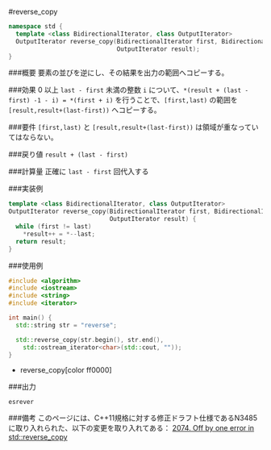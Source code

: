 #reverse_copy

```cpp
namespace std {
  template <class BidirectionalIterator, class OutputIterator>
  OutputIterator reverse_copy(BidirectionalIterator first, BidirectionalIterator last,
                              OutputIterator result);
}
```

###概要
要素の並びを逆にし、その結果を出力の範囲へコピーする。


###効果
0 以上 `last - first` 未満の整数 `i` について、`*(result + (last - first) -1 - i) = *(first + i)` を行うことで、`[first,last)` の範囲を `[result,result+(last-first))` へコピーする。


###要件
`[first,last)` と `[result,result+(last-first))` は領域が重なっていてはならない。


###戻り値
`result + (last - first)`


###計算量
正確に `last - first` 回代入する


###実装例
```cpp
template <class BidirectionalIterator, class OutputIterator>
OutputIterator reverse_copy(BidirectionalIterator first, BidirectionalIterator last,
                            OutputIterator result) {
  while (first != last)
    *result++ = *--last;
  return result;
}
```

###使用例
```cpp
#include <algorithm>
#include <iostream>
#include <string>
#include <iterator>

int main() {
  std::string str = "reverse";

  std::reverse_copy(str.begin(), str.end(),
    std::ostream_iterator<char>(std::cout, ""));
}
```
* reverse_copy[color ff0000]

###出力
```
esrever
```

###備考
このページには、C++11規格に対する修正ドラフト仕様であるN3485に取り入れられた、以下の変更を取り入れてある：
[2074. Off by one error in std::reverse_copy](http://www.open-std.org/jtc1/sc22/wg21/docs/papers/2012/n3438.html#2074)

